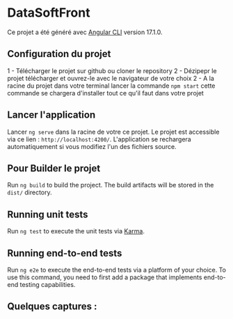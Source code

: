 # DataSoftFront

Ce projet a été généré avec [Angular CLI](https://github.com/angular/angular-cli) version 17.1.0.

## Configuration du projet

1 - Télécharger le projet sur github ou cloner le repository
2 - Dézipepr le projet télécharger et ouvrez-le avec le navigateur de votre choix
2 - A la racine du projet dans votre terminal lancer la commande `npm start` cette commande se chargera d'installer tout ce qu'il faut dans votre projet

## Lancer l'application

Lancer `ng serve` dans la racine de votre ce projet. Le projet est accessible via ce lien : `http://localhost:4200/`. L'application se rechargera automatiquement si vous modifiez l'un des fichiers source.

## Pour Builder le projet

Run `ng build` to build the project. The build artifacts will be stored in the `dist/` directory.

## Running unit tests

Run `ng test` to execute the unit tests via [Karma](https://karma-runner.github.io).

## Running end-to-end tests

Run `ng e2e` to execute the end-to-end tests via a platform of your choice. To use this command, you need to first add a package that implements end-to-end testing capabilities.

## Quelques captures :


